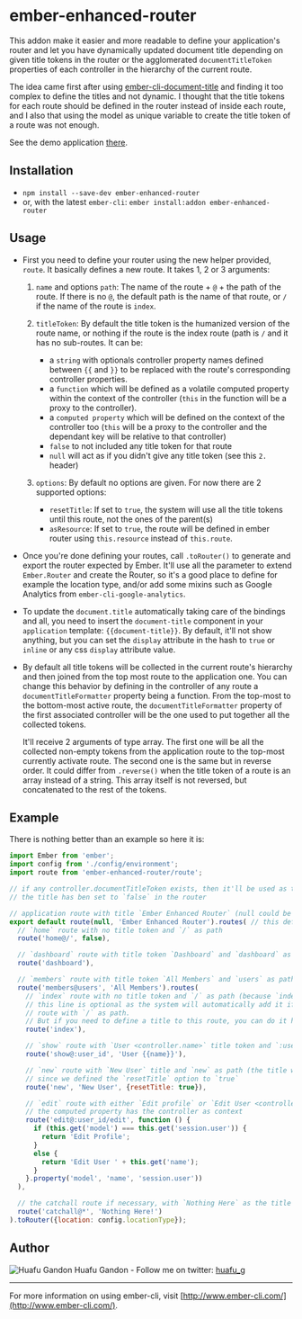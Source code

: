 # ember-enhanced-router

This addon make it easier and more readable to define your application's router and let you have
dynamically updated document title depending on given title tokens in the router or the agglomerated
`documentTitleToken` properties of each controller in the hierarchy of the current route.

The idea came first after using [ember-cli-document-title](https://github.com/kimroen/ember-cli-document-title)
and finding it too complex to define the titles and not dynamic. I thought that the title tokens for
each route should be defined in the router instead of inside each route, and I also that using the
model as unique variable to create the title token of a route was not enough.

See the demo application [there](http://huafu.github.io/ember-enhanced-router/).


## Installation

* `npm install --save-dev ember-enhanced-router`
* or, with the latest `ember-cli`: `ember install:addon ember-enhanced-router`


## Usage

* First you need to define your router using the new helper provided, `route`. It basically defines
a new route. It takes 1, 2 or 3 arguments:

    1. `name` and options `path`: The name of the route + `@` + the path of the route. If there is no
    `@`, the default path is the name of that route, or `/` if the name of the route is `index`.
    
    2. `titleToken`: By default the title token is the humanized version of the route name, or
    nothing if the route is the index route (path is `/` and it has no sub-routes. It can be:
    
        - a `string` with optionals controller property names defined between `{{` and `}}` to be
        replaced with the route's corresponding controller properties.
        - a `function` which will be defined as a volatile computed property within the context of
        the controller (`this` in the function will be a proxy to the controller).
        - a `computed property` which will be defined on the context of the controller too (`this`
        will be a proxy to the controller and the dependant key will be relative to that controller)
        - `false` to not included any title token for that route
        - `null` will act as if you didn't give any title token (see this `2.` header)
        
    3. `options`: By default no options are given. For now there are 2 supported options:
    
        - `resetTitle`: If set to `true`, the system will use all the title tokens until this route,
        not the ones of the parent(s)
        - `asResource`: If set to `true`, the route will be defined in ember router using
        `this.resource` instead of `this.route`.
        
* Once you're done defining your routes, call `.toRouter()` to generate and export the router
expected by Ember. It'll use all the parameter to extend `Ember.Router` and create the Router, so
it's a good place to define for example the location type, and/or add some mixins such as Google
Analytics from `ember-cli-google-analytics`.

* To update the `document.title` automatically taking care of the bindings and all, you need to insert the
`document-title` component in your `application` template: `{{document-title}}`. By default, it'll
not show anything, but you can set the `display` attribute in the hash to `true` or `inline` or any
css `display` attribute value.

* By default all title tokens will be collected in the current route's hierarchy and then joined from
the top most route to the application one. You can change this behavior by defining in the controller
of any route a `documentTitleFormatter` property being a function. From the top-most to the bottom-most
active route, the `documentTitleFormatter` property of the first associated controller will be the
one used to put together all the collected tokens.

    It'll receive 2 arguments of type array. The first one will be all the collected non-empty tokens
    from the application route to the top-most currently activate route. The second one is the same
    but in reverse order. It could differ from `.reverse()` when the title token of a route is an array
    instead of a string. This array itself is not reversed, but concatenated to the rest of the tokens.

## Example

There is nothing better than an example so here it is:

```js
import Ember from 'ember';
import config from './config/environment';
import route from 'ember-enhanced-router/route';

// if any controller.documentTitleToken exists, then it'll be used as the titleToken, except if
// the title has ben set to `false` in the router

// application route with title `Ember Enhanced Router` (null could be replaced with 'application')
export default route(null, 'Ember Enhanced Router').routes( // this defines the sub-routes
  // `home` route with no title token and `/` as path
  route('home@/', false),

  // `dashboard` route with title token `Dashboard` and `dashboard` as path
  route('dashboard'),

  // `members` route with title token `All Members` and `users` as path
  route('members@users', 'All Members').routes(
    // `index` route with no title token and `/` as path (because `index`)
    // this line is optional as the system will automatically add it if it does not find any
    // route with `/` as path.
    // But if you need to define a title to this route, you can do it here.
    route('index'),

    // `show` route with `User <controller.name>` title token and `:user_id` as path
    route('show@:user_id', 'User {{name}}'),

    // `new` route with `New User` title and `new` as path (the title will just be 'New User'
    // since we defined the `resetTitle` option to `true`
    route('new', 'New User', {resetTitle: true}),

    // `edit` route with either `Edit profile` or `Edit User <controller.name>` title token and `:user_id/edit` as path
    // the computed property has the controller as context
    route('edit@:user_id/edit', function () {
      if (this.get('model') === this.get('session.user')) {
        return 'Edit Profile';
      }
      else {
        return 'Edit User ' + this.get('name');
      }
    }.property('model', 'name', 'session.user'))
  ),

  // the catchall route if necessary, with `Nothing Here` as the title
  route('catchall@*', 'Nothing Here!')
).toRouter({location: config.locationType});
```


## Author

![Huafu Gandon](https://s.gravatar.com/avatar/950590a0d4bc96f4a239cac955112eeb?s=24)
Huafu Gandon - Follow me on twitter: [huafu_g](https://twitter.com/huafu_g)

---

For more information on using ember-cli, visit [http://www.ember-cli.com/](http://www.ember-cli.com/).
